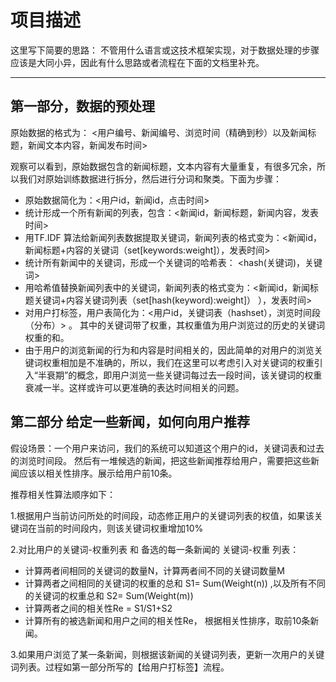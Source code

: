 # 项目描述
这里写下简要的思路：
不管用什么语言或这技术框架实现，对于数据处理的步骤应该是大同小异，因此有什么思路或者流程在下面的文档里补充。

--------------------------------
## 第一部分，数据的预处理

原始数据的格式为：
<用户编号、新闻编号、浏览时间（精确到秒）以及新闻标题，新闻文本内容，新闻发布时间>

观察可以看到，原始数据包含的新闻标题，文本内容有大量重复，有很多冗余，所以我们对原始训练数据进行拆分，然后进行分词和聚类。下面为步骤：
*  原始数据简化为：<用户id，新闻id，点击时间>
*  统计形成一个所有新闻的列表，包含：<新闻id，新闻标题，新闻内容，发表时间>
*  用TF.IDF 算法给新闻列表数据提取关键词，新闻列表的格式变为：<新闻id，新闻标题+内容的关键词（set[keywords:weight]），发表时间>
*  统计所有新闻中的关键词，形成一个关键词的哈希表： <hash(关键词)，关键词>
*  用哈希值替换新闻列表中的关键词，新闻列表的格式变为：<新闻id，新闻标题关键词+内容关键词列表（set[hash(keyword):weight]） ），发表时间>
*  对用户打标签，用户表简化为：<用户id，关键词表（hashset），浏览时间段（分布）> 。 其中的关键词带了权重，其权重值为用户浏览过的历史的关键词权重的和。
*  由于用户的浏览新闻的行为和内容是时间相关的，因此简单的对用户的浏览关键词权重相加是不准确的，所以，我们在这里可以考虑引入对关键词的权重引入“半衰期”的概念，即用户浏览一些关键词每过去一段时间，该关键词的权重衰减一半。这样或许可以更准确的表达时间相关的问题。

## 第二部分 给定一些新闻，如何向用户推荐
假设场景：一个用户来访问，我们的系统可以知道这个用户的id，关键词表和过去的浏览时间段。 然后有一堆候选的新闻，把这些新闻推荐给用户，需要把这些新闻应该以相关性排序。展示给用户前10条。

推荐相关性算法顺序如下：

1.根据用户当前访问所处的时间段，动态修正用户的关键词列表的权值，如果该关键词在当前的时间段内，则该关键词权重增加10%

2.对比用户的关键词-权重列表 和 备选的每一条新闻的 关键词-权重 列表：

* 计算两者间相同的关键词的数量N，计算两者间不同的关键词数量M
* 计算两者之间相同的关键词的权重的总和 S1= Sum(Weight(n)) ,以及所有不同的关键词的权重总和 S2= Sum(Weight(m))
* 计算两者之间的相关性Re = S1/S1+S2
* 计算所有的被选新闻和用户之间的相关性Re， 根据相关性排序，取前10条新闻。

3.如果用户浏览了某一条新闻，则根据该新闻的关键词列表，更新一次用户的关键词列表。过程如第一部分所写的【给用户打标签】流程。
